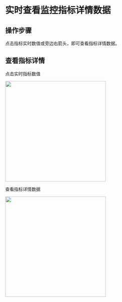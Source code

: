 # 实时查看监控指标详情数据

## 操作步骤

点击指标实时数值或旁边右箭头，即可查看指标详情数据。

## 查看指标详情

点击实时指标数值

<img src="https://static.ucloud.cn/docs/urlm/images/1628826486081.png?v=1628826820" width="320">

查看指标详情数据

<img src="https://static.ucloud.cn/docs/urlm/images/1628826481089.png?v=1628826820" width="320">
